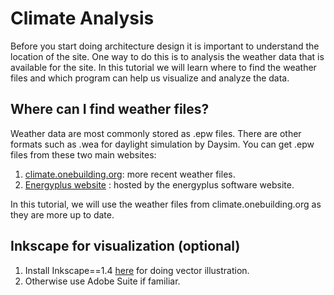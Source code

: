 # Climate Analysis

Before you start doing architecture design it is important to understand the location of the site. One way to do this is to analysis the weather data that is available for the site. In this tutorial we will learn where to find the weather files and which program can help us visualize and analyze the data.

## Where can I find weather files?
Weather data are most commonly stored as .epw files. There are other formats such as .wea for daylight simulation by Daysim. You can get .epw files from these two main websites:
1. <a href="https://climate.onebuilding.org/" target="_blank">climate.onebuilding.org</a>: more recent weather files.
2. <a href="https://energyplus.net/weather" target="_blank">Energyplus website</a> : hosted by the energyplus software website.

In this tutorial, we will use the weather files from climate.onebuilding.org as they are more up to date.

## Inkscape for visualization (optional)
1. Install Inkscape==1.4 <a href="https://inkscape.org/release/inkscape-1.4/" target="_blank">here</a> for doing vector illustration.
2. Otherwise use Adobe Suite if familiar.
